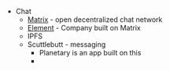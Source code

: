 - Chat
    - [Matrix](https://matrix.org) - open decentralized chat network
    - [Element](https://element.io) - Company built on Matrix
    - IPFS
    - Scuttlebutt - messaging
		- Planetary is an app built on this
		- 

